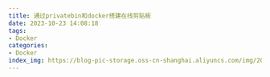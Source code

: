 ```yaml
---
title: 通过privatebin和docker搭建在线剪贴板
date: 2023-10-23 14:08:18
tags:
- Docker
categories:
- Docker
index_img: https://blog-pic-storage.oss-cn-shanghai.aliyuncs.com/img/202310231416101.png
---
```

